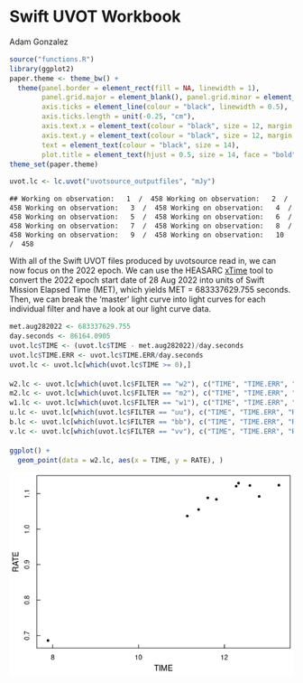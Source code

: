 Swift UVOT Workbook
================
Adam Gonzalez

``` r
source("functions.R")
library(ggplot2)
paper.theme <- theme_bw() +
  theme(panel.border = element_rect(fill = NA, linewidth = 1),
        panel.grid.major = element_blank(), panel.grid.minor = element_blank(),
        axis.ticks = element_line(colour = "black", linewidth = 0.5),
        axis.ticks.length = unit(-0.25, "cm"),
        axis.text.x = element_text(colour = "black", size = 12, margin = (unit(c(t = 0.4, r = 0, b = 0.1, l = 0), "cm"))),
        axis.text.y = element_text(colour = "black", size = 12, margin = (unit(c(t = 0, r = 0.4, b = 0, l = 0.1), "cm")), angle = 90, hjust = 0.5),
        text = element_text(colour = "black", size = 14),
        plot.title = element_text(hjust = 0.5, size = 14, face = "bold"))
theme_set(paper.theme)
```

``` r
uvot.lc <- lc.uvot("uvotsource_outputfiles", "mJy")
```

    ## Working on observation:   1  /  458 Working on observation:   2  /  458 Working on observation:   3  /  458 Working on observation:   4  /  458 Working on observation:   5  /  458 Working on observation:   6  /  458 Working on observation:   7  /  458 Working on observation:   8  /  458 Working on observation:   9  /  458 Working on observation:   10  /  458 

With all of the Swift UVOT files produced by uvotsource read in, we can
now focus on the 2022 epoch. We can use the HEASARC
[xTime](https://heasarc.gsfc.nasa.gov/cgi-bin/Tools/xTime/xTime.pl) tool
to convert the 2022 epoch start date of 28 Aug 2022 into units of Swift
Mission Elapsed Time (MET), which yields MET = 683337629.755 seconds.
Then, we can break the ‘master’ light curve into light curves for each
individual filter and have a look at our light curve data.

``` r
met.aug282022 <- 683337629.755
day.seconds <- 86164.0905
uvot.lc$TIME <- (uvot.lc$TIME - met.aug282022)/day.seconds
uvot.lc$TIME.ERR <- uvot.lc$TIME.ERR/day.seconds
uvot.lc <- uvot.lc[which(uvot.lc$TIME >= 0),]

w2.lc <- uvot.lc[which(uvot.lc$FILTER == "w2"), c("TIME", "TIME.ERR", "RATE", "RATE.ERR")]
m2.lc <- uvot.lc[which(uvot.lc$FILTER == "m2"), c("TIME", "TIME.ERR", "RATE", "RATE.ERR")]
w1.lc <- uvot.lc[which(uvot.lc$FILTER == "w1"), c("TIME", "TIME.ERR", "RATE", "RATE.ERR")]
u.lc <- uvot.lc[which(uvot.lc$FILTER == "uu"), c("TIME", "TIME.ERR", "RATE", "RATE.ERR")]
b.lc <- uvot.lc[which(uvot.lc$FILTER == "bb"), c("TIME", "TIME.ERR", "RATE", "RATE.ERR")]
v.lc <- uvot.lc[which(uvot.lc$FILTER == "vv"), c("TIME", "TIME.ERR", "RATE", "RATE.ERR")]

ggplot() +
  geom_point(data = w2.lc, aes(x = TIME, y = RATE), )
```

![](notebook_files/figure-gfm/prep2022data-1.png)<!-- -->

